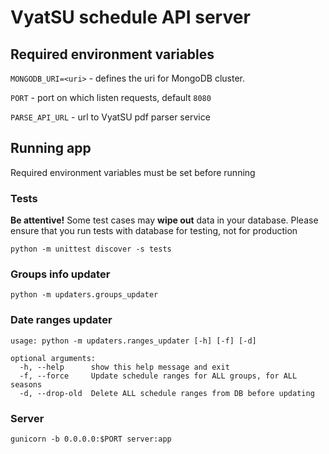 # VyatSU schedule API server

## Required environment variables

`MONGODB_URI=<uri>` - defines the uri for MongoDB cluster.

`PORT` - port on which listen requests, default `8080`

`PARSE_API_URL` - url to VyatSU pdf parser service

## Running app

Required environment variables must be set before running

### Tests

**Be attentive!** Some test cases may **wipe out** data in your database.
Please ensure that you run tests with database for testing,
not for production

`python -m unittest discover -s tests`

### Groups info updater

`python -m updaters.groups_updater`

### Date ranges updater

```
usage: python -m updaters.ranges_updater [-h] [-f] [-d]

optional arguments:
  -h, --help      show this help message and exit
  -f, --force     Update schedule ranges for ALL groups, for ALL seasons
  -d, --drop-old  Delete ALL schedule ranges from DB before updating
```

### Server

`gunicorn -b 0.0.0.0:$PORT server:app`